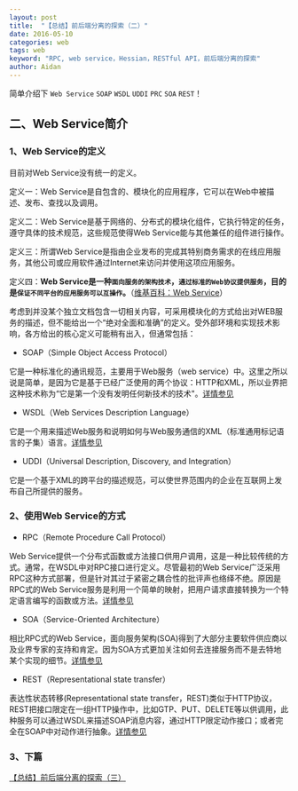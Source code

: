 ```yaml
---
layout: post
title:  "【总结】前后端分离的探索（二）"
date: 2016-05-10
categories: web
tags: web
keyword: "RPC, web service，Hessian，RESTful API，前后端分离的探索"
author: Aidan
---
```


简单介绍下 `Web Service` `SOAP` `WSDL` `UDDI` `PRC` `SOA` `REST`！

## 二、Web Service简介

### 1、Web Service的定义

目前对Web Service没有统一的定义。

定义一：Web Service是自包含的、模块化的应用程序，它可以在Web中被描述、发布、查找以及调用。

定义二：Web Service是基于网络的、分布式的模块化组件，它执行特定的任务，遵守具体的技术规范，这些规范使得Web Service能与其他兼任的组件进行操作。

定义三：所谓Web Service是指由企业发布的完成其特别商务需求的在线应用服务，其他公司或应用软件通过Internet来访问并使用这项应用服务。

定义四：**Web Service是一种`面向服务的架构技术`，`通过标准的Web协议提供服务`，目的是`保证不同平台的应用服务可以互操作`。**（[维基百科：Web Service](https://en.wikipedia.org/wiki/Web_service)）

考虑到并没某个独立文档包含一切相关内容，可采用模块化的方式给出对WEB服务的描述，但不能给出一个“绝对全面和准确”的定义。受外部环境和实现技术影响，各方给出的核心定义可能稍有出入，但通常包括：

- SOAP（Simple Object Access Protocol）

它是一种标准化的通讯规范，主要用于Web服务（web service）中。这里之所以说是简单，是因为它是基于已经广泛使用的两个协议：HTTP和XML，所以业界把这种技术称为“它是第一个没有发明任何新技术的技术"。[详情参见](http://baike.sogou.com/v641208.htm?fromTitle=SOAP)

- WSDL（Web Services Description Language）

它是一个用来描述Web服务和说明如何与Web服务通信的XML（标准通用标记语言的子集）语言。[详情参见](http://baike.sogou.com/v54555.htm?fromTitle=WSDL)

- UDDI（Universal Description, Discovery, and Integration）

它是一个基于XML的跨平台的描述规范，可以使世界范围内的企业在互联网上发布自己所提供的服务。

### 2、使用Web Service的方式

-  RPC（Remote Procedure Call Protocol）

Web Service提供一个分布式函数或方法接口供用户调用，这是一种比较传统的方式。通常，在WSDL中对RPC接口进行定义。尽管最初的Web Service广泛采用RPC这种方式部署，但是针对其过于紧密之耦合性的批评声也络绎不绝。原因是RPC式的Web Service服务是利用一个简单的映射，把用户请求直接转换为一个特定语言编写的函数或方法。[详情参见](http://baike.sogou.com/v35613.htm?fromTitle=RPC)

- SOA（Service-Oriented Architecture）

相比RPC式的Web Service，面向服务架构(SOA)得到了大部分主要软件供应商以及业界专家的支持和肯定。因为SOA方式更加关注如何去连接服务而不是去特地某个实现的细节。[详情参见](http://baike.sogou.com/v64569976.htm?fromTitle=SOA&ch=ch.bk.amb)

- REST（Representational state transfer）

表达性状态转移(Representational state transfer，REST)类似于HTTP协议，REST把接口限定在一组HTTP操作中，比如GTP、PUT、DELETE等以供调用，此种服务可以通过WSDL来描述SOAP消息内容，通过HTTP限定动作接口；或者完全在SOAP中对动作进行抽象。[详情参见](http://baike.sogou.com/v650504.htm?fromTitle=REST)


### 3、下篇

[【总结】前后端分离的探索（三）](/archives/the-exploration-of-the-front-and-back-end-separation-3)